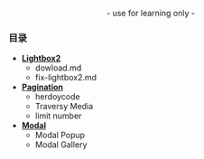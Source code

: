<p align="center">
    - use for learning only -
</p>

### 目录
- [**Lightbox2**](https://github.com/SinsamutQ/fontend/tree/main/Lightbox2)
    - dowload.md
    - fix-lightbox2.md
- [**Pagination**](https://github.com/SinsamutQ/fontend/tree/main/Pagination)
    - herdoycode
    - Traversy Media
    - limit number
- [**Modal**](https://github.com/SinsamutQ/fontend/tree/main/modal)
    - Modal Popup
    - Modal Gallery

